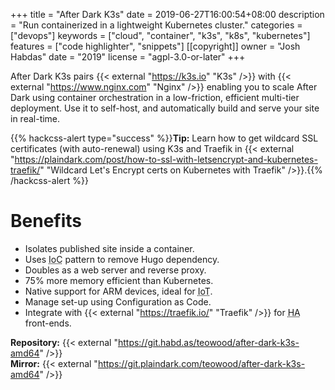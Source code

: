 +++
title = "After Dark K3s"
date = 2019-06-27T16:00:54+08:00
description = "Run containerized in a lightweight Kubernetes cluster."
categories = ["devops"]
keywords = ["cloud", "container", "k3s", "k8s", "kubernetes"]
features = ["code highlighter", "snippets"]
[[copyright]]
  owner = "Josh Habdas"
  date = "2019"
  license = "agpl-3.0-or-later"
+++

After Dark K3s pairs {{< external "https://k3s.io" "K3s" />}} with {{< external "https://www.nginx.com" "Nginx" />}} enabling you to scale After Dark using container orchestration in a low-friction, efficient multi-tier deployment. Use it to self-host, and automatically build and serve your site in real-time.

{{% hackcss-alert type="success" %}}**Tip:** Learn how to get wildcard SSL certificates (with auto-renewal) using K3s and Traefik in {{< external "https://plaindark.com/post/how-to-ssl-with-letsencrypt-and-kubernetes-traefik/" "Wildcard Let's Encrypt certs on Kubernetes with Traefik" />}}.{{% /hackcss-alert %}}

# Benefits

- Isolates published site inside a container.
- Uses <abbr title="Inversion of Control">IoC</abbr> pattern to remove Hugo dependency.
- Doubles as a web server and reverse proxy.
- 75% more memory efficient than Kubernetes.
- Native support for ARM devices, ideal for <abbr title="Internet of Things">IoT</abbr>.
- Manage set-up using Configuration as Code.
- Integrate with {{< external "https://traefik.io/" "Traefik" />}} for <abbr title="High Availability">HA</abbr> front-ends.

**Repository:** {{< external "https://git.habd.as/teowood/after-dark-k3s-amd64" />}}
<br>**Mirror:** {{< external "https://git.plaindark.com/teowood/after-dark-k3s-amd64" />}}
